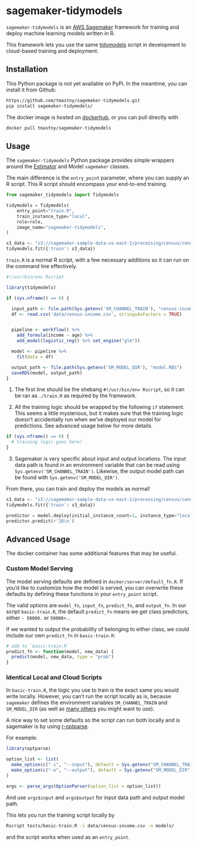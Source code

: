
<!-- README.md is generated from README.Rmd. Please edit that file -->

# sagemaker-tidymodels

`sagemaker-tidymodels` is an [AWS
Sagemaker](https://aws.amazon.com/sagemaker/) framework for training and
deploy machine learning models written in R.

This framework lets you use the same
[tidymodels](https://www.tidymodels.org/) script in development to
cloud-based training and deployment.

## Installation

This Python package is not yet available on PyPi. In the meantime, you
can install it from Github:

``` bash
https://github.com/tmastny/sagemaker-tidymodels.git
pip install sagemaker-tidymodels/
```

The docker image is hosted on
[dockerhub](https://hub.docker.com/repository/docker/tmastny/sagemaker-tidymodels),
or you can pull directly with

``` bash
docker pull tmastny/sagemaker-tidymodels
```

## Usage

The `sagemaker-tidymodels` Python package provides simple wrappers
around the
[Estimator](https://sagemaker.readthedocs.io/en/stable/api/training/estimators.html)
and Model `sagemaker` classes.

The main difference is the `entry_point` parameter, where you can supply
an R script. This R script should encompass your end-to-end training.

``` python
from sagemaker_tidymodels import Tidymodels

tidymodels = Tidymodels(
    entry_point="train.R",
    train_instance_type="local",
    role=role,
    image_name="sagemaker-tidymodels",
)

s3_data <- "s3://sagemaker-sample-data-us-east-2/processing/census/census-income.csv"
tidymodels.fit({'train': s3_data})
```

`train.R` is a normal R script, with a few necessary additions so it can
run on the command line effectively.

``` r
#!/usr/bin/env Rscript

library(tidymodels)

if (sys.nframe() == 0) {

  input_path <- file.path(Sys.getenv('SM_CHANNEL_TRAIN'), "census-income.csv")
  df <- read.csv('data/census-income.csv', stringsAsFactors = TRUE)


  pipeline <- workflow() %>%
    add_formula(income ~ age) %>%
    add_model(logistic_reg() %>% set_engine("glm"))

  model <- pipeline %>%
    fit(data = df)

  output_path <- file.path(Sys.getenv('SM_MODEL_DIR'), "model.RDS")
  saveRDS(model, output_path)
}
```

1.  The first line should be the shebang `#!/usr/bin/env Rscript`, so it
    can be ran as `./train.R` as required by the framework.

2.  All the training logic should be wrapped by the following `if`
    statement. This seems a little mysterious, but it makes sure that
    the training logic doesn’t accidentally run when we’ve deployed our
    model for predictions. See advanced usage below for more details.

<!-- end list -->

``` r
if (sys.nframe() == 0) {
  # training logic goes here!
}
```

3.  Sagemaker is very specific about input and output locations. The
    input data path is found in an environment variable that can be read
    using `Sys.getenv('SM_CHANNEL_TRAIN')`. Likewise, the output model
    path can be found with `Sys.getenv('SM_MODEL_DIR')`.

From there, you can train and deploy the models as normal\!

``` python
s3_data <- "s3://sagemaker-sample-data-us-east-2/processing/census/census-income.csv"
tidymodels.fit({'train': s3_data})

predictor = model.deploy(initial_instance_count=1, instance_type="local")
predictor.predict(r'28\n')
```

## Advanced Usage

The docker container has some additional features that may be useful.

### Custom Model Serving

The model serving defaults are defined in `docker/server/default_fn.R`.
If you’d like to customize how the model is served, you can overwrite
these defaults by defining these functions in your `entry_point` script.

The valid options are `model_fn`, `input_fn`, `predict_fn`, and
`output_fn`. In our script `basic-train.R`, the default `predict_fn`
means we get class predictors, either `- 50000.` or `50000+.`.

If we wanted to output the probability of belonging to either class, we
could include our own `predict_fn` in `basic-train.R`:

``` r
# add to `basic-train.R`
predict_fn <- function(model, new_data) {
  predict(model, new_data, type = "prob")
}
```

### Identical Local and Cloud Scripts

In `basic-train.R`, the logic you use to train is the exact same you
would write locally. However, you can’t run the script locally as is,
because `sagemaker` defines the environment variables `SM_CHANNEL_TRAIN`
and `SM_MODEL_DIR` (as well as [many
others](https://github.com/aws/sagemaker-training-toolkit/blob/397ddea3d1871937dd50dbf36d59b35b182e329b/src/sagemaker_training/params.py#L1-L58)
you might want to use).

A nice way to set some defaults so the script can run both locally and
is sagemaker is by using
[r-optparse](https://github.com/trevorld/r-optparse).

For example:

``` r
library(optparse)

option_list <- list(
  make_option(c("-i", "--input"), default = Sys.getenv("SM_CHANNEL_TRAIN")),
  make_option(c("-o", "--output"), default = Sys.getenv("SM_MODEL_DIR"))
)

args <- parse_args(OptionParser(option_list = option_list))
```

And use `args$input` and `args$output` for input data path and output
model path.

This lets you run the training script locally by

``` bash
Rscript tests/basic-train.R -i data/census-income.csv -o models/
```

and the script works when used as an `entry_point`.
